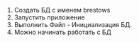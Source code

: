 ﻿1. Создать БД с именем brestows
2. Запустить приложение 
3. Выполнить  Файл - Инициализация БД.
4. Можно начинать работать с БД